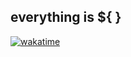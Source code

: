 everything is ${ }
------------------------------------------------------------------------------------------------------------------------
[![wakatime](https://wakatime.com/badge/user/b18521e1-35d2-4fbf-86da-505f8d106aad.svg)](https://wakatime.com/@b18521e1-35d2-4fbf-86da-505f8d106aad)

<!--
**nancom20/nancom20** is a ✨ _special_ ✨ repository because its `README.md` (this file) appears on your GitHub profile.

Here are some ideas to get you started:

- 🔭 I’m currently working on ...
- 🌱 I’m currently learning ...
- 👯 I’m looking to collaborate on ...
- 🤔 I’m looking for help with ...
- 💬 Ask me about ...
- 📫 How to reach me: ...
- 😄 Pronouns: ...
- ⚡ Fun fact: ...
-->

